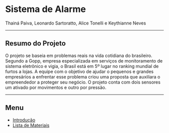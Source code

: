 # Sistema de Alarme
Thainá Paiva, Leonardo Sartoratto, Alice Tonelli e Keythianne Neves


--------
## Resumo do Projeto
O projeto se baseia em problemas reais na vida cotidiana do brasileiro. Segundo a Gopp, empresa especializada em serviços de monitoramento de sistema eletrônico e vigia,
o Brasil está em 5º lugar no ranking mundial de furtos a lojas. A equipe com o objetivo de ajudar o pequenos e grandes empresários a enfrentar esse problema
criou uma proposta que auxiliara o empreendedor a proteger seu negócio. O projeto conta com dois sensores um ativado por movimentos e outro por pressão. 

-------
## Menu 
+  [Introdução](https://github.com/Neveskb/Sistema_de_Alarme/blob/main/Introdu%C3%A7%C3%A3o.md)
+  [Lista de Materiais](https://github.com/Neveskb/Sistema_de_Alarme/blob/main/ListaMaterial.md) 
